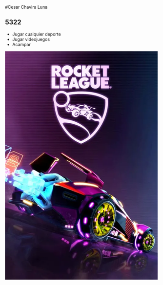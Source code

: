 #Cesar Chavira Luna
## 5322
- Jugar cualquier deporte
- Jugar videojuegos
- Acampar

![alt text](rocketleague.webp)